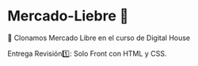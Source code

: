 # Mercado-Liebre 🐇

🎎 Clonamos Mercado Libre en el curso de Digital House

Entrega Revisión1️⃣: Solo Front con HTML y CSS.
